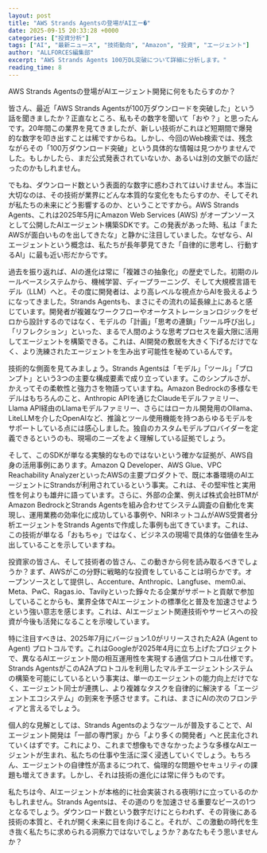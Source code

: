 ```yaml
---
layout: post
title: "AWS Strands Agentsの登場がAIエー�"
date: 2025-09-15 20:33:28 +0000
categories: ["投資分析"]
tags: ["AI", "最新ニュース", "技術動向", "Amazon", "投資", "エージェント"]
author: "ALLFORCES編集部"
excerpt: "AWS Strands Agents 100万DL突破について詳細に分析します。"
reading_time: 8
---
```


AWS Strands Agentsの登場がAIエージェント開発に何をもたらすのか？

皆さん、最近「AWS Strands Agentsが100万ダウンロードを突破した」という話を聞きましたか？正直なところ、私もその数字を聞いて「おや？」と思ったんです。20年間この業界を見てきましたが、新しい技術がこれほど短期間で爆発的な数字を叩き出すことは稀ですからね。しかし、今回のWeb検索では、残念ながらその「100万ダウンロード突破」という具体的な情報は見つかりませんでした。もしかしたら、まだ公式発表されていないか、あるいは別の文脈での話だったのかもしれません。

でもね、ダウンロード数という表面的な数字に惑わされてはいけません。本当に大切なのは、その技術が業界にどんな本質的な変化をもたらすのか、そしてそれが私たちの未来にどう影響するのか、ということですから。AWS Strands Agents、これは2025年5月にAmazon Web Services (AWS) がオープンソースとして公開したAIエージェント構築SDKです。この発表があった時、私は「またAWSが面白いものを出してきたな」と静かに注目していました。なぜなら、AIエージェントという概念は、私たちが長年夢見てきた「自律的に思考し、行動するAI」に最も近い形だからです。

過去を振り返れば、AIの進化は常に「複雑さの抽象化」の歴史でした。初期のルールベースシステムから、機械学習、ディープラーニング、そして大規模言語モデル（LLM）へと。その度に開発者は、より高レベルな視点からAIを扱えるようになってきました。Strands Agentsも、まさにその流れの延長線上にあると感じています。開発者が複雑なワークフローやオーケストレーションロジックをゼロから設計するのではなく、モデルの「計画」「思考の連鎖」「ツール呼び出し」「リフレクション」といった、まるで人間のような思考プロセスを最大限に活用してエージェントを構築できる。これは、AI開発の敷居を大きく下げるだけでなく、より洗練されたエージェントを生み出す可能性を秘めているんです。

技術的な側面を見てみましょう。Strands Agentsは「モデル」「ツール」「プロンプト」という3つの主要な構成要素で成り立っています。このシンプルさが、かえってその柔軟性と強力さを物語っていますね。Amazon Bedrockの多様なモデルはもちろんのこと、Anthropic APIを通じたClaudeモデルファミリー、Llama API経由のLlamaモデルファミリー、さらにはローカル開発用のOllama、LiteLLMを介したOpenAIなど、推論とツール使用機能を持つあらゆるモデルをサポートしている点には感心しました。独自のカスタムモデルプロバイダーを定義できるというのも、現場のニーズをよく理解している証拠でしょう。

そして、このSDKが単なる実験的なものではないという確かな証拠が、AWS自身の活用事例にあります。Amazon Q Developer、AWS Glue、VPC Reachability AnalyzerといったAWSの主要プロダクトで、既に本番環境のAIエージェントにStrandsが利用されているという事実。これは、その堅牢性と実用性を何よりも雄弁に語っています。さらに、外部の企業、例えば株式会社BTMがAmazon BedrockとStrands Agentsを組み合わせてシステム調査の自動化を実現し、運用業務の効率化に成功している事例や、NRIネットコムがAWS受賞者分析エージェントをStrands Agentsで作成した事例も出てきています。これは、この技術が単なる「おもちゃ」ではなく、ビジネスの現場で具体的な価値を生み出していることを示していますね。

投資家の皆さん、そして技術者の皆さん、この動きから何を読み取るべきでしょうか？まず、AWSがこの分野に戦略的な投資をしていることは明らかです。オープンソースとして提供し、Accenture、Anthropic、Langfuse、mem0.ai、Meta、PwC、Ragas.io、Tavilyといった錚々たる企業がサポートと貢献で参加していることからも、業界全体でAIエージェントの標準化と普及を加速させようという強い意志を感じます。これは、AIエージェント関連技術やサービスへの投資が今後も活発になることを示唆しています。

特に注目すべきは、2025年7月にバージョン1.0がリリースされたA2A (Agent to Agent) プロトコルです。これはGoogleが2025年4月に立ち上げたプロジェクトで、異なるAIエージェント間の相互運用性を実現する通信プロトコル仕様です。Strands AgentsがこのA2Aプロトコルを利用したマルチエージェントシステムの構築を可能にしているという事実は、単一のエージェントの能力向上だけでなく、エージェント同士が連携し、より複雑なタスクを自律的に解決する「エージェントエコシステム」の到来を予感させます。これは、まさにAIの次のフロンティアと言えるでしょう。

個人的な見解としては、Strands Agentsのようなツールが普及することで、AIエージェント開発は「一部の専門家」から「より多くの開発者」へと民主化されていくはずです。これにより、これまで想像もできなかったような多様なAIエージェントが生まれ、私たちの仕事や生活に深く浸透していくでしょう。もちろん、エージェントの自律性が高まるにつれて、倫理的な問題やセキュリティの課題も増えてきます。しかし、それは技術の進化には常に伴うものです。

私たちは今、AIエージェントが本格的に社会実装される夜明けに立っているのかもしれません。Strands Agentsは、その道のりを加速させる重要なピースの1つとなるでしょう。ダウンロード数という数字だけにとらわれず、その背後にある技術の本質と、それが開く未来に目を向けること。それが、この激動の時代を生き抜く私たちに求められる洞察力ではないでしょうか？あなたもそう思いませんか？

